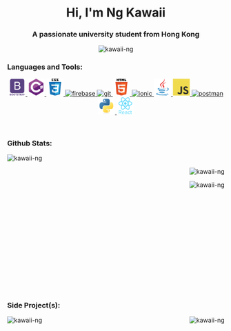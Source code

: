 <h1 align="center">Hi, I'm Ng Kawaii</h1>
<h3 align="center">A passionate university student from Hong Kong</h3>

<p align="center"> <img src="https://komarev.com/ghpvc/?username=kawaii-ng&label=Profile%20views&color=0e75b6&style=flat" alt="kawaii-ng" /> </p>

<h3 align="left">Languages and Tools:</h3>
<p align="center"> 
  <a href="https://getbootstrap.com" target="_blank"> 
    <img src="https://raw.githubusercontent.com/devicons/devicon/master/icons/bootstrap/bootstrap-plain-wordmark.svg" alt="bootstrap" width="40" height="40"/> 
  </a> 
  <a href="https://www.w3schools.com/cs/" target="_blank"> 
    <img src="https://raw.githubusercontent.com/devicons/devicon/master/icons/csharp/csharp-original.svg" alt="csharp" width="40" height="40"/> 
  </a> 
  <a href="https://www.w3schools.com/css/" target="_blank"> 
    <img src="https://raw.githubusercontent.com/devicons/devicon/master/icons/css3/css3-original-wordmark.svg" alt="css3" width="40" height="40"/> 
  </a> 
  <a href="https://firebase.google.com/" target="_blank"> 
    <img src="https://www.vectorlogo.zone/logos/firebase/firebase-icon.svg" alt="firebase" width="40" height="40"/> 
  </a> 
  <a href="https://git-scm.com/" target="_blank"> 
    <img src="https://www.vectorlogo.zone/logos/git-scm/git-scm-icon.svg" alt="git" width="40" height="40"/> 
  </a> 
  <a href="https://www.w3.org/html/" target="_blank"> 
    <img src="https://raw.githubusercontent.com/devicons/devicon/master/icons/html5/html5-original-wordmark.svg" alt="html5" width="40" height="40"/> 
  </a> 
  <a href="https://ionicframework.com" target="_blank"> 
    <img src="https://upload.wikimedia.org/wikipedia/commons/d/d1/Ionic_Logo.svg" alt="ionic" width="40" height="40"/> 
  </a> 
  <a href="https://www.java.com" target="_blank"> 
    <img src="https://raw.githubusercontent.com/devicons/devicon/master/icons/java/java-original.svg" alt="java" width="40" height="40"/> 
  </a> 
  <a href="https://developer.mozilla.org/en-US/docs/Web/JavaScript" target="_blank"> 
    <img src="https://raw.githubusercontent.com/devicons/devicon/master/icons/javascript/javascript-original.svg" alt="javascript" width="40" height="40"/> 
  </a> 
  <a href="https://postman.com" target="_blank"> 
    <img src="https://www.vectorlogo.zone/logos/getpostman/getpostman-icon.svg" alt="postman" width="40" height="40"/> 
  </a> 
  <a href="https://www.python.org" target="_blank"> 
    <img src="https://raw.githubusercontent.com/devicons/devicon/master/icons/python/python-original.svg" alt="python" width="40" height="40"/> 
  </a> 
  <a href="https://reactjs.org/" target="_blank"> 
    <img src="https://raw.githubusercontent.com/devicons/devicon/master/icons/react/react-original-wordmark.svg" alt="react" width="40" height="40"/> 
  </a> 
</p>
<br>
<h3>Github Stats: </h3>
<p><img align="left" src="https://github-readme-stats.vercel.app/api/top-langs/?username=kawaii-ng&hide=c%23&theme=react" alt="kawaii-ng" /></p>
<br>
<p><img align="right" src="https://github-readme-stats.vercel.app/api?username=kawaii-ng&show_icons=true&locale=en&theme=react&hide=stars,prs,issues,contribs" alt="kawaii-ng" /></p>
<br>
<p><img align="right" src="https://github-readme-streak-stats.herokuapp.com/?user=kawaii-ng&theme=react" alt="kawaii-ng" /></p>

<br>
<br>
<br>
<br>
<br>
<br>
<br>
<br>
<br>
<br>
<br>
<br>
<br>
<br>
<br>
<h3>Side Project(s): </h3>

<a href="https://github.com/kawaii-ng/Nice2MeetU.git">
  <p><img align="left" src="https://github-readme-stats.vercel.app/api/pin/?username=kawaii-ng&repo=Nice2MeetU&theme=react" alt="kawaii-ng" /></p>
</a>
<a href="https://github.com/kawaii-ng/draw-card-app.git">
  <p><img align="right" src="https://github-readme-stats.vercel.app/api/pin/?username=kawaii-ng&repo=draw-card-app&theme=react" alt="kawaii-ng" /></p>
</a>
